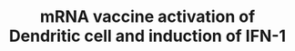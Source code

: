 ---
authors:
- NhungP
description: After uptake, mRNA is translated into spike protein and presented as
  cell-surface MHC-bound peptides to CD4+ and CD8+ T cells. Cytosolic sensing of RNA
  by RIG-I and MDA5 plus TLR binding within endosomes leads to activation of IFN regulatory
  factor 3/7 (IRF3/7) and nuclear factor κB (NF-κB), which bind to DNA inducing gene
  transcription, and production of IFN-I and proinflammatory cytokines, respectively
last-edited: 2022-02-15
organisms:
- Homo sapiens
redirect_from:
- /index.php/Pathway:WP5187
- /instance/WP5187
revision: null
schema-jsonld:
- '@context': https://schema.org/
  '@id': https://wikipathways.github.io/pathways/WP5187.html
  '@type': Dataset
  creator:
    '@type': Organization
    name: WikiPathways
  description: After uptake, mRNA is translated into spike protein and presented as
    cell-surface MHC-bound peptides to CD4+ and CD8+ T cells. Cytosolic sensing of
    RNA by RIG-I and MDA5 plus TLR binding within endosomes leads to activation of
    IFN regulatory factor 3/7 (IRF3/7) and nuclear factor κB (NF-κB), which bind to
    DNA inducing gene transcription, and production of IFN-I and proinflammatory cytokines,
    respectively
  keywords:
  - Cellular immunity
  - Humoral immunity
  - IFN-1 receptor
  - IRF-7
  - IRF3
  - ISRE
  - MAVS
  - MDA5
  - NF-kB
  - Proinflammatory cytokine genes
  - Proinflammatory cytokines
  - RIG-I (DDX58)
  - S peptide presentation
  - SARS-CoV 2 mRNA
  - Spike Protein
  - T cell receptor
  - TLR3
  - TLR7
  - TLR8
  - Type 1 IFNs
  license: CC0
  name: mRNA vaccine activation of Dendritic cell and induction of IFN-1
seo: CreativeWork
title: mRNA vaccine activation of Dendritic cell and induction of IFN-1
wpid: WP5187
---